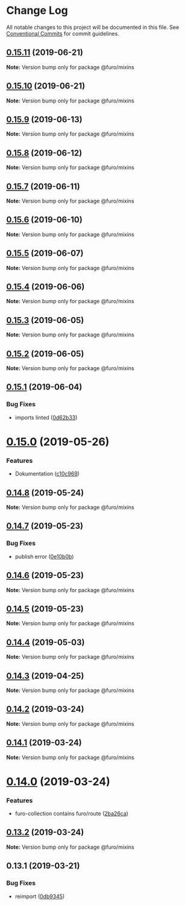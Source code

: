 # Change Log

All notable changes to this project will be documented in this file.
See [Conventional Commits](https://conventionalcommits.org) for commit guidelines.

## [0.15.11](https://github.com/veith/FuroBaseComponents/compare/@furo/mixins@0.15.10...@furo/mixins@0.15.11) (2019-06-21)

**Note:** Version bump only for package @furo/mixins





## [0.15.10](https://github.com/veith/FuroBaseComponents/compare/@furo/mixins@0.15.9...@furo/mixins@0.15.10) (2019-06-21)

**Note:** Version bump only for package @furo/mixins





## [0.15.9](https://github.com/veith/FuroBaseComponents/compare/@furo/mixins@0.15.8...@furo/mixins@0.15.9) (2019-06-13)

**Note:** Version bump only for package @furo/mixins





## [0.15.8](https://github.com/veith/FuroBaseComponents/compare/@furo/mixins@0.15.7...@furo/mixins@0.15.8) (2019-06-12)

**Note:** Version bump only for package @furo/mixins





## [0.15.7](https://github.com/veith/FuroBaseComponents/compare/@furo/mixins@0.15.6...@furo/mixins@0.15.7) (2019-06-11)

**Note:** Version bump only for package @furo/mixins





## [0.15.6](https://github.com/veith/FuroBaseComponents/compare/@furo/mixins@0.15.5...@furo/mixins@0.15.6) (2019-06-10)

**Note:** Version bump only for package @furo/mixins





## [0.15.5](https://github.com/veith/FuroBaseComponents/compare/@furo/mixins@0.15.4...@furo/mixins@0.15.5) (2019-06-07)

**Note:** Version bump only for package @furo/mixins





## [0.15.4](https://github.com/veith/FuroBaseComponents/compare/@furo/mixins@0.15.3...@furo/mixins@0.15.4) (2019-06-06)

**Note:** Version bump only for package @furo/mixins





## [0.15.3](https://github.com/veith/FuroBaseComponents/compare/@furo/mixins@0.15.2...@furo/mixins@0.15.3) (2019-06-05)

**Note:** Version bump only for package @furo/mixins





## [0.15.2](https://github.com/veith/FuroBaseComponents/compare/@furo/mixins@0.15.1...@furo/mixins@0.15.2) (2019-06-05)

**Note:** Version bump only for package @furo/mixins





## [0.15.1](https://github.com/veith/FuroBaseComponents/compare/@furo/mixins@0.15.0...@furo/mixins@0.15.1) (2019-06-04)


### Bug Fixes

* imports linted ([0d62b33](https://github.com/veith/FuroBaseComponents/commit/0d62b33))





# [0.15.0](https://github.com/veith/FuroBaseComponents/compare/@furo/mixins@0.14.8...@furo/mixins@0.15.0) (2019-05-26)


### Features

* Dokumentation ([c10c969](https://github.com/veith/FuroBaseComponents/commit/c10c969))





## [0.14.8](https://github.com/veith/FuroBaseComponents/compare/@furo/mixins@0.14.7...@furo/mixins@0.14.8) (2019-05-24)

**Note:** Version bump only for package @furo/mixins





## [0.14.7](https://github.com/veith/FuroBaseComponents/compare/@furo/mixins@0.14.6...@furo/mixins@0.14.7) (2019-05-23)


### Bug Fixes

* publish error ([0e10b0b](https://github.com/veith/FuroBaseComponents/commit/0e10b0b))





## [0.14.6](https://github.com/veith/FuroBaseComponents/compare/@furo/mixins@0.14.5...@furo/mixins@0.14.6) (2019-05-23)

**Note:** Version bump only for package @furo/mixins





## [0.14.5](https://github.com/veith/FuroBaseComponents/compare/@furo/mixins@0.14.4...@furo/mixins@0.14.5) (2019-05-23)

**Note:** Version bump only for package @furo/mixins





## [0.14.4](https://github.com/veith/FuroBaseComponents/compare/@furo/mixins@0.14.3...@furo/mixins@0.14.4) (2019-05-03)

**Note:** Version bump only for package @furo/mixins





## [0.14.3](https://github.com/veith/FuroBaseComponents/compare/@furo/mixins@0.14.2...@furo/mixins@0.14.3) (2019-04-25)

**Note:** Version bump only for package @furo/mixins





## [0.14.2](https://github.com/veith/FuroBaseComponents/compare/@furo/mixins@0.14.1...@furo/mixins@0.14.2) (2019-03-24)

**Note:** Version bump only for package @furo/mixins





## [0.14.1](https://github.com/veith/FuroBaseComponents/compare/@furo/mixins@0.14.0...@furo/mixins@0.14.1) (2019-03-24)

**Note:** Version bump only for package @furo/mixins





# [0.14.0](https://github.com/veith/FuroBaseComponents/compare/@furo/mixins@0.13.2...@furo/mixins@0.14.0) (2019-03-24)


### Features

* furo-collection contains furo/route ([2ba26ca](https://github.com/veith/FuroBaseComponents/commit/2ba26ca))





## [0.13.2](https://github.com/veith/FuroBaseComponents/compare/@furo/mixins@0.13.1...@furo/mixins@0.13.2) (2019-03-24)

**Note:** Version bump only for package @furo/mixins





## 0.13.1 (2019-03-21)


### Bug Fixes

* reimport ([0db9345](https://github.com/veith/FuroBaseComponents/commit/0db9345))
